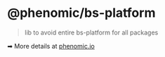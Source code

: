 # @phenomic/bs-platform

> lib to avoid entire bs-platform for all packages

➡ More details at [phenomic.io](https://phenomic.io/)
